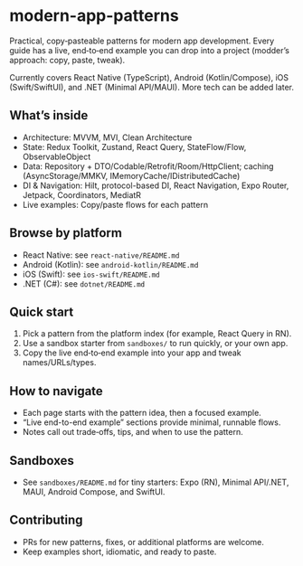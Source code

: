 # modern-app-patterns

Practical, copy‑pasteable patterns for modern app development. Every guide has a live, end‑to‑end example you can drop into a project (modder’s approach: copy, paste, tweak).

Currently covers React Native (TypeScript), Android (Kotlin/Compose), iOS (Swift/SwiftUI), and .NET (Minimal API/MAUI). More tech can be added later.

## What’s inside

- Architecture: MVVM, MVI, Clean Architecture
- State: Redux Toolkit, Zustand, React Query, StateFlow/Flow, ObservableObject
- Data: Repository + DTO/Codable/Retrofit/Room/HttpClient; caching (AsyncStorage/MMKV, IMemoryCache/IDistributedCache)
- DI & Navigation: Hilt, protocol-based DI, React Navigation, Expo Router, Jetpack, Coordinators, MediatR
- Live examples: Copy/paste flows for each pattern

## Browse by platform

- React Native: see `react-native/README.md`
- Android (Kotlin): see `android-kotlin/README.md`
- iOS (Swift): see `ios-swift/README.md`
- .NET (C#): see `dotnet/README.md`

## Quick start

1. Pick a pattern from the platform index (for example, React Query in RN).
2. Use a sandbox starter from `sandboxes/` to run quickly, or your own app.
3. Copy the live end‑to‑end example into your app and tweak names/URLs/types.

## How to navigate

- Each page starts with the pattern idea, then a focused example.
- “Live end-to-end example” sections provide minimal, runnable flows.
- Notes call out trade‑offs, tips, and when to use the pattern.

## Sandboxes

- See `sandboxes/README.md` for tiny starters: Expo (RN), Minimal API/.NET, MAUI, Android Compose, and SwiftUI.

## Contributing

- PRs for new patterns, fixes, or additional platforms are welcome.
- Keep examples short, idiomatic, and ready to paste.
